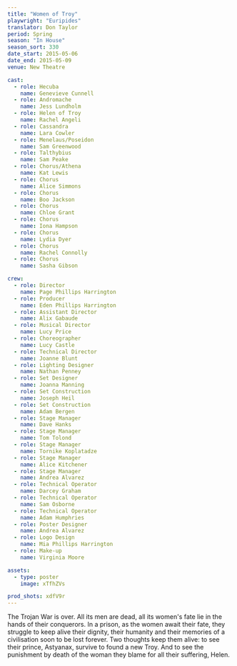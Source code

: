 ```yaml
---
title: "Women of Troy"
playwright: "Euripides"
translator: Don Taylor
period: Spring
season: "In House"
season_sort: 330
date_start: 2015-05-06
date_end: 2015-05-09
venue: New Theatre

cast:
  - role: Hecuba
    name: Genevieve Cunnell
  - role: Andromache
    name: Jess Lundholm
  - role: Helen of Troy
    name: Rachel Angeli
  - role: Cassandra
    name: Lara Cowler
  - role: Menelaus/Poseidon
    name: Sam Greenwood
  - role: Talthybius
    name: Sam Peake
  - role: Chorus/Athena
    name: Kat Lewis
  - role: Chorus
    name: Alice Simmons
  - role: Chorus
    name: Boo Jackson
  - role: Chorus
    name: Chloe Grant
  - role: Chorus
    name: Iona Hampson
  - role: Chorus
    name: Lydia Dyer
  - role: Chorus
    name: Rachel Connolly
  - role: Chorus
    name: Sasha Gibson

crew:
  - role: Director
    name: Page Phillips Harrington
  - role: Producer
    name: Eden Phillips Harrington
  - role: Assistant Director
    name: Alix Gabaude
  - role: Musical Director
    name: Lucy Price
  - role: Choreographer
    name: Lucy Castle
  - role: Technical Director
    name: Joanne Blunt
  - role: Lighting Designer
    name: Nathan Penney
  - role: Set Designer
    name: Joanna Manning
  - role: Set Construction
    name: Joseph Heil
  - role: Set Construction
    name: Adam Bergen
  - role: Stage Manager
    name: Dave Hanks
  - role: Stage Manager
    name: Tom Tolond
  - role: Stage Manager
    name: Tornike Koplatadze
  - role: Stage Manager
    name: Alice Kitchener
  - role: Stage Manager
    name: Andrea Alvarez
  - role: Technical Operator
    name: Darcey Graham
  - role: Technical Operator
    name: Sam Osborne
  - role: Technical Operator
    name: Adam Humphries
  - role: Poster Designer
    name: Andrea Alvarez
  - role: Logo Design
    name: Mia Phillips Harrington
  - role: Make-up
    name: Virginia Moore

assets:
  - type: poster
    image: xTfhZVs

prod_shots: xdfV9r
---
```


The Trojan War is over. All its men are dead, all its women's fate lie in the hands of their conquerors. In a prison, as the women await their fate, they struggle to keep alive their dignity, their humanity and their memories of a civilisation soon to be lost forever. Two thoughts keep them alive: to see their prince, Astyanax, survive to found a new Troy. And to see the punishment by death of the woman they blame for all their suffering, Helen.
